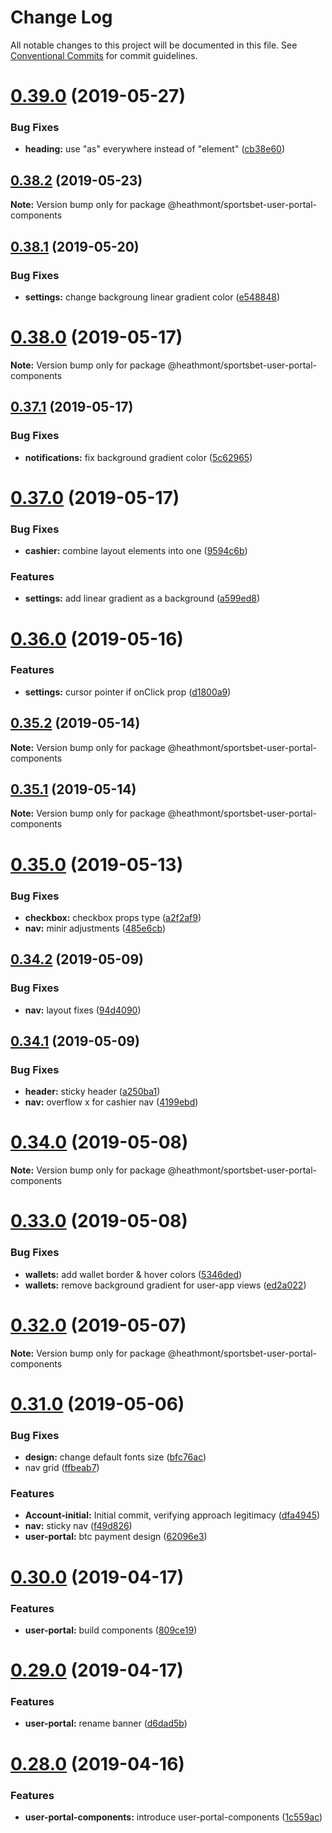 # Change Log

All notable changes to this project will be documented in this file.
See [Conventional Commits](https://conventionalcommits.org) for commit guidelines.

# [0.39.0](https://github.com/coingaming/sportsbet-design/compare/v0.38.2...v0.39.0) (2019-05-27)


### Bug Fixes

* **heading:** use "as" everywhere instead of "element" ([cb38e60](https://github.com/coingaming/sportsbet-design/commit/cb38e60))





## [0.38.2](https://github.com/coingaming/sportsbet-design/compare/v0.38.1...v0.38.2) (2019-05-23)

**Note:** Version bump only for package @heathmont/sportsbet-user-portal-components





## [0.38.1](https://github.com/coingaming/sportsbet-design/compare/v0.38.0...v0.38.1) (2019-05-20)


### Bug Fixes

* **settings:** change backgroung linear gradient color ([e548848](https://github.com/coingaming/sportsbet-design/commit/e548848))





# [0.38.0](https://github.com/coingaming/sportsbet-design/compare/v0.37.1...v0.38.0) (2019-05-17)

**Note:** Version bump only for package @heathmont/sportsbet-user-portal-components





## [0.37.1](https://github.com/coingaming/sportsbet-design/compare/v0.37.0...v0.37.1) (2019-05-17)


### Bug Fixes

* **notifications:** fix background gradient color ([5c62965](https://github.com/coingaming/sportsbet-design/commit/5c62965))





# [0.37.0](https://github.com/coingaming/sportsbet-design/compare/v0.36.0...v0.37.0) (2019-05-17)


### Bug Fixes

* **cashier:** combine layout elements into one ([9594c6b](https://github.com/coingaming/sportsbet-design/commit/9594c6b))


### Features

* **settings:** add linear gradient as a background ([a599ed8](https://github.com/coingaming/sportsbet-design/commit/a599ed8))





# [0.36.0](https://github.com/coingaming/sportsbet-design/compare/v0.35.2...v0.36.0) (2019-05-16)


### Features

* **settings:** cursor pointer if onClick prop ([d1800a9](https://github.com/coingaming/sportsbet-design/commit/d1800a9))





## [0.35.2](https://github.com/coingaming/sportsbet-design/compare/v0.35.1...v0.35.2) (2019-05-14)

**Note:** Version bump only for package @heathmont/sportsbet-user-portal-components





## [0.35.1](https://github.com/coingaming/sportsbet-design/compare/v0.35.0...v0.35.1) (2019-05-14)

**Note:** Version bump only for package @heathmont/sportsbet-user-portal-components





# [0.35.0](https://github.com/coingaming/sportsbet-design/compare/v0.34.2...v0.35.0) (2019-05-13)


### Bug Fixes

* **checkbox:** checkbox props type ([a2f2af9](https://github.com/coingaming/sportsbet-design/commit/a2f2af9))
* **nav:** minir adjustments ([485e6cb](https://github.com/coingaming/sportsbet-design/commit/485e6cb))





## [0.34.2](https://github.com/coingaming/sportsbet-design/compare/v0.34.1...v0.34.2) (2019-05-09)


### Bug Fixes

* **nav:** layout fixes ([94d4090](https://github.com/coingaming/sportsbet-design/commit/94d4090))





## [0.34.1](https://github.com/coingaming/sportsbet-design/compare/v0.34.0...v0.34.1) (2019-05-09)


### Bug Fixes

* **header:** sticky header ([a250ba1](https://github.com/coingaming/sportsbet-design/commit/a250ba1))
* **nav:** overflow x for cashier nav ([4199ebd](https://github.com/coingaming/sportsbet-design/commit/4199ebd))





# [0.34.0](https://github.com/coingaming/sportsbet-design/compare/v0.33.0...v0.34.0) (2019-05-08)

**Note:** Version bump only for package @heathmont/sportsbet-user-portal-components





# [0.33.0](https://github.com/coingaming/sportsbet-design/compare/v0.32.0...v0.33.0) (2019-05-08)


### Bug Fixes

* **wallets:** add wallet border & hover colors ([5346ded](https://github.com/coingaming/sportsbet-design/commit/5346ded))
* **wallets:** remove background gradient for user-app views ([ed2a022](https://github.com/coingaming/sportsbet-design/commit/ed2a022))





# [0.32.0](https://github.com/coingaming/sportsbet-design/compare/v0.31.0...v0.32.0) (2019-05-07)

**Note:** Version bump only for package @heathmont/sportsbet-user-portal-components





# [0.31.0](https://github.com/coingaming/sportsbet-design/compare/v0.30.0...v0.31.0) (2019-05-06)


### Bug Fixes

* **design:** change default fonts size ([bfc76ac](https://github.com/coingaming/sportsbet-design/commit/bfc76ac))
* nav grid ([ffbeab7](https://github.com/coingaming/sportsbet-design/commit/ffbeab7))


### Features

* **Account-initial:** Initial commit, verifying approach legitimacy ([dfa4945](https://github.com/coingaming/sportsbet-design/commit/dfa4945))
* **nav:** sticky nav ([f49d826](https://github.com/coingaming/sportsbet-design/commit/f49d826))
* **user-portal:** btc payment design ([62096e3](https://github.com/coingaming/sportsbet-design/commit/62096e3))





# [0.30.0](https://github.com/coingaming/sportsbet-design/compare/v0.29.0...v0.30.0) (2019-04-17)


### Features

* **user-portal:** build components ([809ce19](https://github.com/coingaming/sportsbet-design/commit/809ce19))





# [0.29.0](https://github.com/coingaming/sportsbet-design/compare/v0.28.1...v0.29.0) (2019-04-17)


### Features

* **user-portal:** rename banner ([d6dad5b](https://github.com/coingaming/sportsbet-design/commit/d6dad5b))





# [0.28.0](https://github.com/coingaming/sportsbet-design/compare/v0.27.0...v0.28.0) (2019-04-16)


### Features

* **user-portal-components:** introduce user-portal-components ([1c559ac](https://github.com/coingaming/sportsbet-design/commit/1c559ac))
